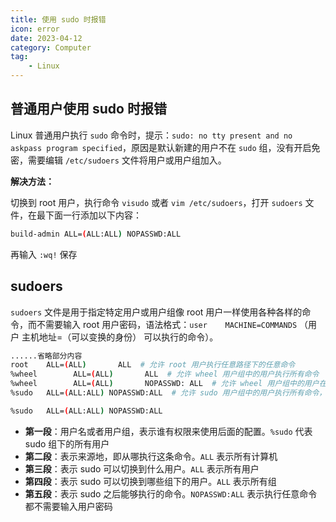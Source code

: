 ```yaml
---
title: 使用 sudo 时报错
icon: error
date: 2023-04-12
category: Computer
tag:
    - Linux
---
```


## 普通用户使用 sudo 时报错

Linux 普通用户执行 `sudo` 命令时，提示：`sudo: no tty present and no askpass program specified`，原因是默认新建的用户不在 `sudo` 组，没有开启免密，需要编辑 `/etc/sudoers` 文件将用户或用户组加入。

**解决方法：**

切换到 root 用户，执行命令 `visudo` 或者 `vim /etc/sudoers`，打开 `sudoers` 文件，在最下面一行添加以下内容：

```bash
build-admin ALL=(ALL:ALL) NOPASSWD:ALL
```

再输入 `:wq!` 保存

## sudoers

`sudoers` 文件是用于指定特定用户或用户组像 root 用户一样使用各种各样的命令，而不需要输入 root 用户密码，语法格式：`user    MACHINE=COMMANDS` （用户 主机地址=（可以变换的身份） 可以执行的命令）。

```bash
......省略部分内容
root    ALL=(ALL)       ALL  # 允许 root 用户执行任意路径下的任意命令
%wheel        ALL=(ALL)       ALL  # 允许 wheel 用户组中的用户执行所有命令
%wheel        ALL=(ALL)       NOPASSWD: ALL  # 允许 wheel 用户组中的用户在不输入该用户的密码的情况下使用所有命令
%sudo   ALL=(ALL:ALL) NOPASSWD:ALL  # 允许 sudo 用户组中的用户执行所有命令，且不需要输入用户密码
```

```bash
%sudo   ALL=(ALL:ALL) NOPASSWD:ALL
```

- **第一段**：用户名或者用户组，表示谁有权限来使用后面的配置。`%sudo` 代表 sudo 组下的所有用户
- **第二段**：表示来源地，即从哪执行这条命令。`ALL` 表示所有计算机
- **第三段**：表示 sudo 可以切换到什么用户。`ALL` 表示所有用户
- **第四段**：表示 sudo 可以切换到哪些组下的用户。`ALL` 表示所有组
- **第五段**：表示 sudo 之后能够执行的命令。`NOPASSWD:ALL` 表示执行任意命令都不需要输入用户密码
